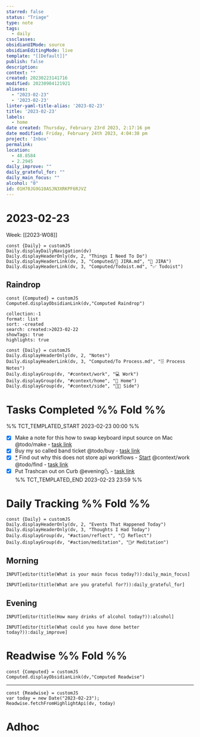 ```yaml
---
starred: false
status: "Triage"
type: note
tags:
  - daily
cssclasses: 
obsidianUIMode: source
obsidianEditingMode: live
template: "[[Default]]"
publish: false
description: 
context: ""
created: 20230223141716
modified: 20230904121921
aliases:
  - "2023-02-23"
  - '2023-02-23'
linter-yaml-title-alias: '2023-02-23'
title: '2023-02-23'
labels:
  - home
date created: Thursday, February 23rd 2023, 2:17:16 pm
date modified: Friday, February 24th 2023, 4:04:38 pm
project: 'Inbox'
permalink: 
location:
  - 48.8584
  - 2.2945
daily_improve: ""
daily_grateful_for: ""
daily_main_focus: ""
alcohol: "0"
id: 01H70JG9G10ASJN3XRKPF6RJVZ
---
```


# 2023-02-23

Week: [[2023-W08]]

```dataviewjs
const {Daily} = customJS
Daily.displayDailyNavigation(dv)
Daily.displayHeaderOnly(dv, 2, "Things I Need To Do")
Daily.displayHeaderLink(dv, 3, "Computed/🎫 JIRA.md", "🎫 JIRA")
Daily.displayHeaderLink(dv, 3, "Computed/Todoist.md", "✅ Todoist")
```

## Raindrop

```dataviewjs
const {Computed} = customJS
Computed.displayObsidianLink(dv,"Computed Raindrop")
```


```raindrop
collection:-1
format: list
sort: -created
search: created:>2023-02-22
showTags: true
highlights: true
```


```dataviewjs
const {Daily} = customJS
Daily.displayHeaderOnly(dv, 2, "Notes")
Daily.displayHeaderLink(dv, 3, "Computed/To Process.md", "🗄️ Process Notes")
Daily.displayGroup(dv, "#context/work", "💻 Work")
Daily.displayGroup(dv, "#context/home", "🏡 Home")
Daily.displayGroup(dv, "#context/side", "👨‍💻 Side")
```

# Tasks Completed %% Fold %%

%% TCT_TEMPLATED_START 2023-02-23 00:00 %%

- [X] Make a note for this how to swap keyboard input source on Mac @todo/make - [task link](https://todoist.com/app/task/6599719840)
- [X] Buy my so called band ticket @todo/buy - [task link](https://todoist.com/app/task/6590584084)
- [X] [*](obsidian://advanced-uri?vault=main&filepath=Inbox%2FProcessed%2F2023-02-17--12-12-17.md&block=e3491) Find out why this does not store api workflows - [Start](session:///start?duration=25&categoryName=work&intent=Find%20out%20why%20this%20does%20not%20store%20api%20workflows) @context/work @todo/find - [task link](https://todoist.com/app/task/6627784312)
- [X] Put Trashcan out on Curb @evening🌜 - [task link](https://todoist.com/app/task/6139862913)  
%% TCT_TEMPLATED_END 2023-02-23 23:59 %%

# Daily Tracking %% Fold %%

```dataviewjs
const {Daily} = customJS
Daily.displayHeaderOnly(dv, 2, "Events That Happened Today")
Daily.displayHeaderOnly(dv, 3, "Thoughts I Had Today")
Daily.displayGroup(dv, "#action/reflect", "🪞 Reflect")
Daily.displayGroup(dv, "#action/meditation", "🧘‍♂️ Meditation")
```

## Morning
```meta-bind
INPUT[editor(title(What is your main focus today?)):daily_main_focus]
```

```meta-bind
INPUT[editor(title(What are you grateful for?)):daily_grateful_for]
```

## Evening

```meta-bind
INPUT[editor(title(How many drinks of alcohol today?)):alcohol]
```

```meta-bind
INPUT[editor(title(What could you have done better today?)):daily_improve]
```

# Readwise %% Fold %%

```dataviewjs
const {Computed} = customJS
Computed.displayObsidianLink(dv,"Computed Readwise")
```

---

```dataviewjs
const {Readwise} = customJS
var today = new Date("2023-02-23");
Readwise.fetchFromHighlightApi(dv, today)
```

# Adhoc
